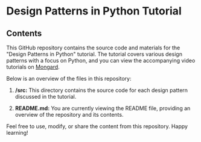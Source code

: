 # Design Patterns in Python Tutorial

## Contents

This GitHub repository contains the source code and materials for the "Design Patterns in Python" tutorial. The tutorial covers various design patterns with a focus on Python, and you can view the accompanying video tutorials on [Mongard](https://www.mongard.ir/courses/python-design-patterns/).

Below is an overview of the files in this repository:

1. **/src:** This directory contains the source code for each design pattern discussed in the tutorial.

2. **README.md:** You are currently viewing the README file, providing an overview of the repository and its contents.

Feel free to use, modify, or share the content from this repository. Happy learning!